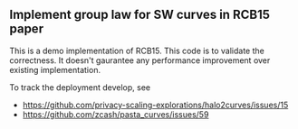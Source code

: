Implement group law for SW curves in RCB15 paper
------

This is a demo implementation of RCB15. This code is to validate the correctness. It doesn't gaurantee any performance improvement over existing implementation. 

To track the deployment develop, see 
- https://github.com/privacy-scaling-explorations/halo2curves/issues/15
- https://github.com/zcash/pasta_curves/issues/59
